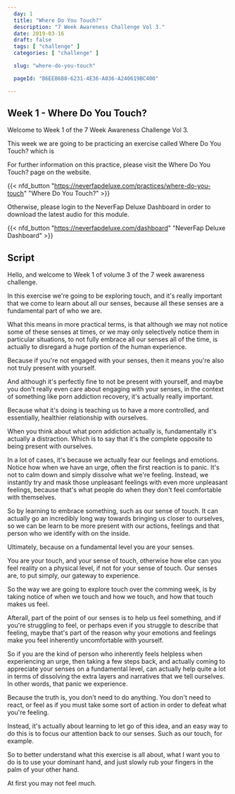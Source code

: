 ```yaml
---
  day: 1
  title: "Where Do You Touch?"
  description: "7 Week Awareness Challenge Vol 3."
  date: 2019-03-16
  draft: false
  tags: [ "challenge" ]
  categories: [ "challenge" ]

  slug: "where-do-you-touch"

  pageId: "B6EEB6B8-6231-4E36-A036-A240619BC400"

---
```


## Week 1 - Where Do You Touch?

Welcome to Week 1 of the 7 Week Awareness Challenge Vol 3.

This week we are going to be practicing an exercise called Where Do You Touch? which is 


For further information on this practice, please visit the Where Do You Touch? page on the website.


{{< nfd_button "https://neverfapdeluxe.com/practices/where-do-you-touch" "Where Do You Touch?" >}}


Otherwise, please login to the NeverFap Deluxe Dashboard in order to download the latest audio for this module.


{{< nfd_button "https://neverfapdeluxe.com/dashboard" "NeverFap Deluxe Dashboard" >}}


## Script

Hello, and welcome to Week 1 of volume 3 of the 7 week awareness challenge.

In this exercise we're going to be exploring touch, and it's really important that we come to learn about all our senses, because all these senses are a fundamental part of who we are.

What this means in more practical terms, is that although we may not notice some of these senses at times, or we may only selectively notice them in particular situations, to not fully embrace all our senses all of the time, is actually to disregard a huge portion of the human experience.

Because if you're not engaged with your senses, then it means you're also not truly present with yourself. 

And although it's perfectly fine to not be present with yourself, and maybe you don't really even care about engaging with your senses, in the context of something like porn addiction recovery, it's actually really important.

Because what it's doing is teaching us to have a more controlled, and essentially, healthier relationship with ourselves.

When you think about what porn addiction actually is, fundamentally it's actually a distraction. Which is to say that it's the complete opposite to being present with ourselves. 

In a lot of cases, it's because we actually fear our feelings and emotions. Notice how when we have an urge, often the first reaction is to panic. It's not to calm down and simply dissolve what we're feeling. Instead, we instantly try and mask those unpleasant feelings with even more unpleasant feelings, because that's what people do when they don't feel comfortable with themselves.

So by learning to embrace something, such as our sense of touch. It can actually go an incredibly long way towards bringing us closer to ourselves, so we can be learn to be more present with our actions, feelings and that person who we identify with on the inside.

Ultimately, because on a fundamental level you are your senses.

You are your touch, and your sense of touch, otherwise how else can you feel reality on a physical level, if not for your sense of touch. Our senses are, to put simply, our gateway to experience.

So the way we are going to explore touch over the comming week, is by taking notice of when we touch and how we touch, and how that touch makes us feel.

Afterall, part of the point of our senses is to help us feel something, and if you're struggling to feel, or perhaps even if you struggle to describe that feeling, maybe that's part of the reason why your emotions and feelings make you feel inherently uncomfortable with yourself.

So if you are the kind of person who inherently feels helpless when experiencing an urge, then taking a few steps back, and actually coming to appreciate your senses on a fundamental level, can actually help quite a lot in terms of dissolving the extra layers and narratives that we tell ourselves. In other words, that panic we experience.

Because the truth is, you don't need to do anything. You don't need to react, or feel as if you must take some sort of action in order to defeat what you're feeling. 

Instead, it's actually about learning to let go of this idea, and an easy way to do this is to focus our attention back to our senses. Such as our touch, for example.


So to better understand what this exercise is all about, what I want you to do is to use your dominant hand, and just slowly rub your fingers in the palm of your other hand. 

At first you may not feel much.

<!-- Need to elaborate more about the exercise. -->

